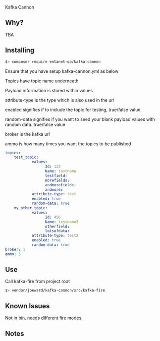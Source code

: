 Kafka Cannon

Why?
----------------

TBA

Installing
----------------

```bash
$> composer require entanet-qa/kafka-cannon
```


Ensure that you have setup kafka-cannon.yml as below

Topics have topic name underneath  

Payload information is stored within values  

attribute-type is the type which is also used in the url  

enabled signifies if to include the topic for testing, true/false value  

random-data signifies if you want to seed your blank payload values with random data. true/false value  

broker is the kafka url  

ammo is how many times you want the topics to be published 

  



```yaml
topics:
    test_topic:
            values:
                  Id: 123
                  Name: testname
                  testfield:
                  morefields:
                  andmorefields:
                  andmore:
            attribute-type: test
            enabled: true
            random-data: true
    my_other_topic:
            values:
                  Id: 456
                  Name: testname2
                  otherfield:
                  lotsofdata:
            attribute-type: test2
            enabled: true
            random-data: true
broker: 1
ammo: 5

```
      
Use
----------------

Call kafka-fire from project root 

```bash
$> vendor/joeward/kafka-cannon/src/kafka-fire
```




Known Issues
----------------

Not in bin, needs different fire modes.
 

Notes
----------------

